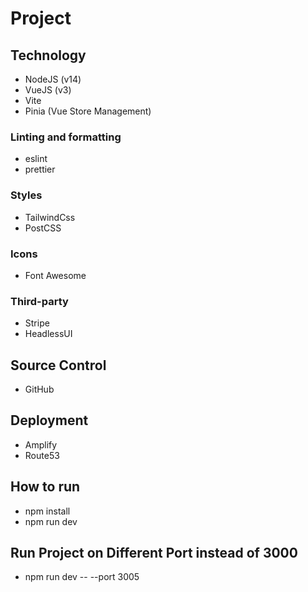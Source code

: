 # Project

## Technology 

- NodeJS (v14)
- VueJS (v3)
- Vite
- Pinia (Vue Store Management) 

### Linting and formatting

- eslint
- prettier

### Styles

- TailwindCss
- PostCSS

### Icons

- Font Awesome

### Third-party

- Stripe
- HeadlessUI

## Source Control

- GitHub

## Deployment

- Amplify
- Route53

## How to run

- npm install
- npm run dev



## Run Project on Different Port instead of 3000

- npm run dev -- --port 3005


